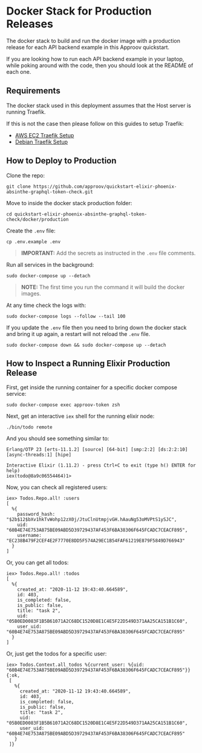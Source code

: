 # Docker Stack for Production Releases

The docker stack to build and run the docker image with a production release for each API backend example in this Approov quickstart.

If you are looking how to run each API backend example in your laptop, while poking around with the code, then you should look at the README of each one.


## Requirements

The docker stack used in this deployment assumes that the Host server is running Traefik.

If this is not the case then please follow on this guides to setup Traefik:

* [AWS EC2 Traefik Setup](https://github.com/approov/aws-ec2-traefik-setup)
* [Debian Traefik Setup](https://github.com/approov/debian-traefik-setup)


## How to Deploy to Production

Clone the repo:

```text
git clone https://github.com/approov/quickstart-elixir-phoenix-absinthe-graphql-token-check.git
```

Move to inside the docker stack production folder:

```text
cd quickstart-elixir-phoenix-absinthe-graphql-token-check/docker/production
```

Create the `.env` file:

```text
cp .env.example .env
```
> **IMPORTANT:** Add the secrets as instructed in the `.env` file comments.

Run all services in the background:

```text
sudo docker-compose up --detach
```
> **NOTE:** The first time you run the command it will build the docker images.

At any time check the logs with:

```text
sudo docker-compose logs --follow --tail 100
```

If you update the `.env` file then you need to bring down the docker stack and bring it up again, a restart will not reload the `.env` file.

```text
sudo docker-compose down && sudo docker-compose up --detach
```

## How to Inspect a Running Elixir Production Release

First, get inside the running container for a specific docker compose service:

```text
sudo docker-compose exec approov-token zsh
```

Next, get an interactive `iex` shell for the running elixir node:

```text
./bin/todo remote
```

And you should see something similar to:

```text
Erlang/OTP 23 [erts-11.1.2] [source] [64-bit] [smp:2:2] [ds:2:2:10] [async-threads:1] [hipe]

Interactive Elixir (1.11.2) - press Ctrl+C to exit (type h() ENTER for help)
iex(todo@8a9c06554464)1>
```

Now, you can check all registered users:

```text
iex> Todos.Repo.all! :users
[
  %{
    password_hash: "$2b$12$bXv1hkTvWohp12zX0j/JtuClnUtmpjvGH.hAauNg53oMVPtS1ySJC",
    uid: "60B4E74E753A875BE09ABD5D39729437AF453F6BA38306F645FCADC7CEACF895",
    username: "EC238B479F2CEF4E2F7770E8DD5F574A29EC1B54FAF61219E879F5849D766943"
  }
]
```

Or, you can get all todos:

```text
iex> Todos.Repo.all! :todos
[
  %{
    created_at: "2020-11-12 19:43:40.664589",
    id: 403,
    is_completed: false,
    is_public: false,
    title: "task 2",
    uid: "05B0ED0083F1B5B61071A2C68DC1520D8E1C4E5F22D549D371AA25CA151B1C60",
    user_uid: "60B4E74E753A875BE09ABD5D39729437AF453F6BA38306F645FCADC7CEACF895"
  }
]
```

Or, just get the todos for a specific user:

```text
iex> Todos.Context.all_todos %{current_user: %{uid: "60B4E74E753A875BE09ABD5D39729437AF453F6BA38306F645FCADC7CEACF895"}}
{:ok,
 [
   %{
     created_at: "2020-11-12 19:43:40.664589",
     id: 403,
     is_completed: false,
     is_public: false,
     title: "task 2",
     uid: "05B0ED0083F1B5B61071A2C68DC1520D8E1C4E5F22D549D371AA25CA151B1C60",
     user_uid: "60B4E74E753A875BE09ABD5D39729437AF453F6BA38306F645FCADC7CEACF895"
   }
 ]}
```
